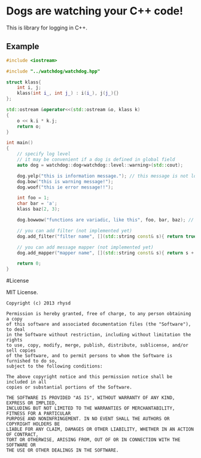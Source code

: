 # Dogs are watching your C++ code!

This is library for logging in C++.

## Example

```cpp
#include <iostream>

#include "../watchdog/watchdog.hpp"

struct klass{
    int i, j;
    klass(int i_, int j_) : i(i_), j(j_){}
};

std::ostream &operator<<(std::ostream &o, klass k)
{
    o << k.i * k.j;
    return o;
}

int main()
{
    // specify log level
    // it may be convenient if a dog is defined in global field
    auto dog = watchdog::dog<watchdog::level::warning>(std::cout);

    dog.yelp("this is information message."); // this message is not logged because of log level
    dog.bow("this is warning message!");
    dog.woof("this ie error message!!");

    int foo = 1;
    char bar = 'a';
    klass baz(2, 3);

    dog.bowwow("functions are variadic, like this", foo, bar, baz); // 'functions are variadic, like this 1 a 6' is logged

    // you can add filter (not implemented yet)
    dog.add_filter("filter name", [](std::string const& s){ return true; });

    // you can add message mapper (not implemented yet)
    dog.add_mapper("mapper name", [](std::string const& s){ return s + "!!!"; });

    return 0;
}
```

#License

MIT License.

    Copyright (c) 2013 rhysd

    Permission is hereby granted, free of charge, to any person obtaining a copy
    of this software and associated documentation files (the "Software"), to deal
    in the Software without restriction, including without limitation the rights
    to use, copy, modify, merge, publish, distribute, sublicense, and/or sell copies
    of the Software, and to permit persons to whom the Software is furnished to do so,
    subject to the following conditions:

    The above copyright notice and this permission notice shall be included in all
    copies or substantial portions of the Software.

    THE SOFTWARE IS PROVIDED "AS IS", WITHOUT WARRANTY OF ANY KIND, EXPRESS OR IMPLIED,
    INCLUDING BUT NOT LIMITED TO THE WARRANTIES OF MERCHANTABILITY, FITNESS FOR A PARTICULAR
    PURPOSE AND NONINFRINGEMENT. IN NO EVENT SHALL THE AUTHORS OR COPYRIGHT HOLDERS BE
    LIABLE FOR ANY CLAIM, DAMAGES OR OTHER LIABILITY, WHETHER IN AN ACTION OF CONTRACT,
    TORT OR OTHERWISE, ARISING FROM, OUT OF OR IN CONNECTION WITH THE SOFTWARE OR
    THE USE OR OTHER DEALINGS IN THE SOFTWARE.
